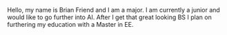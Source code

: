 Hello, my name is Brian Friend and I am a  major.  I am currently a junior and would like to go further into AI. After I get that great looking BS I plan on furthering my education with a Master in EE. 

